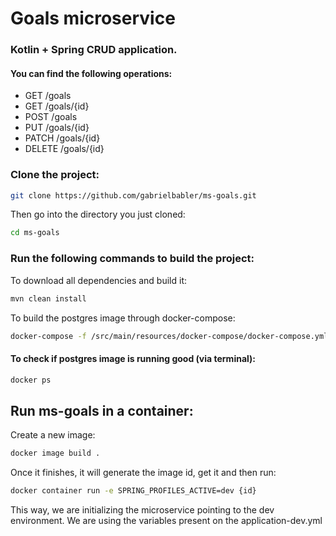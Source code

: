 # Goals microservice

### Kotlin + Spring CRUD application.

#### You can find the following operations:
- GET /goals
- GET /goals/{id}
- POST /goals
- PUT /goals/{id}
- PATCH /goals/{id}
- DELETE /goals/{id}

### Clone the project:
```sh 
git clone https://github.com/gabrielbabler/ms-goals.git
``` 

Then go into the directory you just cloned:

```sh
cd ms-goals
```

### Run the following commands to build the project:

To download all dependencies and build it:

```sh 
mvn clean install
``` 

To build the postgres image through docker-compose:

```sh 
docker-compose -f /src/main/resources/docker-compose/docker-compose.yml up -d
``` 

#### To check if postgres image is running good (via terminal):

```sh 
docker ps
``` 

## Run ms-goals in a container:

Create a new image:
```sh 
docker image build .
``` 

Once it finishes, it will generate the image id, get it and then run:

```sh 
docker container run -e SPRING_PROFILES_ACTIVE=dev {id}
``` 

This way, we are initializing the microservice pointing to the dev environment. We are using the variables present on the application-dev.yml 